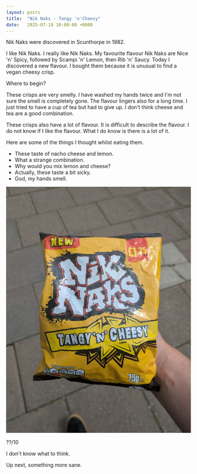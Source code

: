 ```yaml
---
layout: posts
title:  "Nik Naks - Tangy 'n'Cheesy"
date:   2025-07-18 10:00:00 +0000
---
```


Nik Naks were discovered in Scunthorpe in 1982. 

<!--excerpt-->


I like Nik Naks. I really like Nik Naks. My favourite flavour Nik Naks are Nice 'n' Spicy, followed by Scampi 'n' Lemon, then Rib 'n' Saucy. Today I discovered a new flavour. I bought them because it is unusual to find a vegan cheesy crisp.

Where to begin?

These crisps are very smelly. I have washed my hands twice and I'm not sure the smell is completely gone. The flavour lingers also for a long time. I just tried to have a cup of tea but had to give up. I don't think cheese and tea are a good combination.

These crisps also have a lot of flavour. It is difficult to describe the flavour. I do not know if I like the flavour. What I do know is there is a lot of it. 

Here are some of the things I thought whilst eating them.

- These taste of nacho cheese and lemon. 
- What a strange combination.
- Why would you mix lemon and cheese?
- Actually, these taste a bit sicky.
- God, my hands smell.


<img style="max-height:50vh" src="/assets/images/nntc.jpg" alt="Nik Naks - Tangy n Cheesy"/>

??/10 

I don't know what to think.

Up next, something more sane. 
